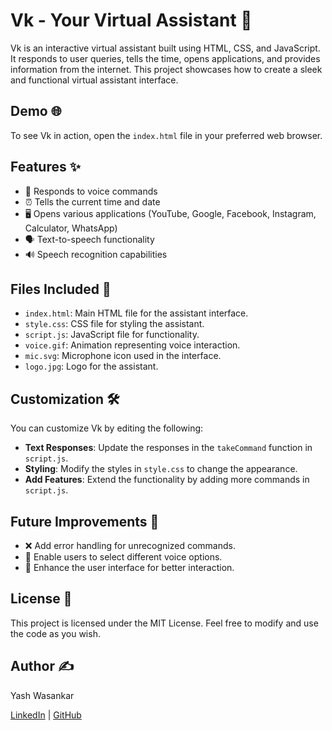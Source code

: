 # Vk - Your Virtual Assistant 🤖

Vk is an interactive virtual assistant built using HTML, CSS, and JavaScript. It responds to user queries, tells the time, opens applications, and provides information from the internet. This project showcases how to create a sleek and functional virtual assistant interface.

## Demo 🌐

To see Vk in action, open the `index.html` file in your preferred web browser.

## Features ✨

- 🎤 Responds to voice commands
- ⏰ Tells the current time and date
- 🖥️ Opens various applications (YouTube, Google, Facebook, Instagram, Calculator, WhatsApp)
- 🗣️ Text-to-speech functionality
- 🔊 Speech recognition capabilities

## Files Included 📁

- `index.html`: Main HTML file for the assistant interface.
- `style.css`: CSS file for styling the assistant.
- `script.js`: JavaScript file for functionality.
- `voice.gif`: Animation representing voice interaction.
- `mic.svg`: Microphone icon used in the interface.
- `logo.jpg`: Logo for the assistant.

## Customization 🛠️

You can customize Vk by editing the following:

- **Text Responses**: Update the responses in the `takeCommand` function in `script.js`.
- **Styling**: Modify the styles in `style.css` to change the appearance.
- **Add Features**: Extend the functionality by adding more commands in `script.js`.

## Future Improvements 🚀

- ❌ Add error handling for unrecognized commands.
- 🎤 Enable users to select different voice options.
- 🎨 Enhance the user interface for better interaction.

## License 📜

This project is licensed under the MIT License. Feel free to modify and use the code as you wish.

## Author ✍️

Yash Wasankar

[LinkedIn](https://www.linkedin.com/in/yash-wasankar-842886219/) | [GitHub](https://github.com/Yash08official)
